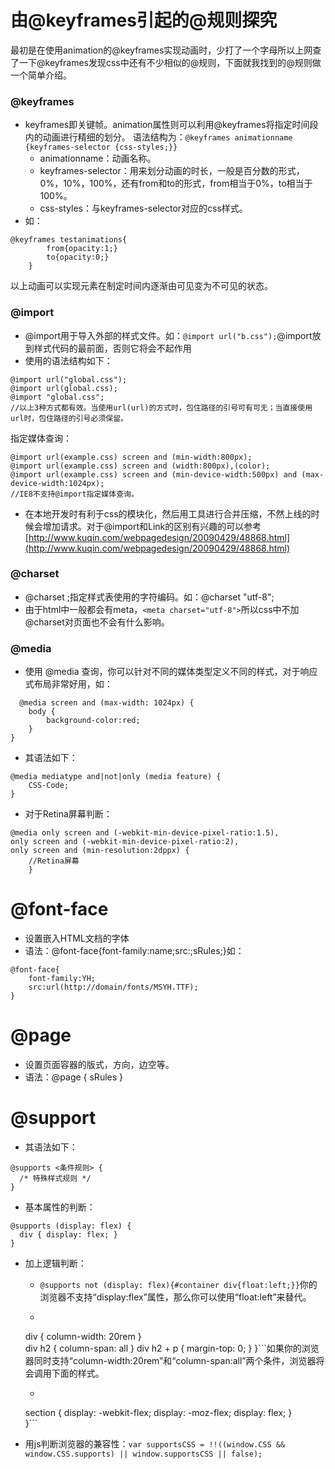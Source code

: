 # 由@keyframes引起的@规则探究

最初是在使用animation的@keyframes实现动画时，少打了一个字母所以上网查了一下@keyframes发现css中还有不少相似的@规则，下面就我找到的@规则做一个简单介绍。

### @keyframes
- keyframes即关键帧。animation属性则可以利用@keyframes将指定时间段内的动画进行精细的划分。
语法结构为：```@keyframes animationname {keyframes-selector {css-styles;}}```
	- animationname：动画名称。
	- keyframes-selector：用来划分动画的时长，一般是百分数的形式，0%，10%，100%，还有from和to的形式，from相当于0%，to相当于100%。
	- css-styles：与keyframes-selector对应的css样式。
- 如：

```
@keyframes testanimations{
		from{opacity:1;}
		to{opacity:0;}
	}
```
以上动画可以实现元素在制定时间内逐渐由可见变为不可见的状态。




### @import
- @import用于导入外部的样式文件。如：```@import url("b.css");```@import放到样式代码的最前面，否则它将会不起作用
- 使用的语法结构如下：

```
@import url("global.css");
@import url(global.css);
@import "global.css";
//以上3种方式都有效。当使用url(url)的方式时，包住路径的引号可有可无；当直接使用url时，包住路径的引号必须保留。
```
指定媒体查询：

```
@import url(example.css) screen and (min-width:800px);
@import url(example.css) screen and (width:800px),(color);
@import url(example.css) screen and (min-device-width:500px) and (max-device-width:1024px);
//IE8不支持@import指定媒体查询。
```
- 在本地开发时有利于css的模块化，然后用工具进行合并压缩，不然上线的时候会增加请求。对于@import和Link的区别有兴趣的可以参考[http://www.kuqin.com/webpagedesign/20090429/48868.html](http://www.kuqin.com/webpagedesign/20090429/48868.html)

### @charset
- @charset <charset>;指定样式表使用的字符编码。如：@charset "utf-8";
- 由于html中一般都会有meta，```<meta charset="utf-8">```所以css中不加@charset对页面也不会有什么影响。

### @media
- 使用 @media 查询，你可以针对不同的媒体类型定义不同的样式，对于响应式布局非常好用，如：


```
  @media screen and (max-width: 1024px) {
    body {
        background-color:red;
    }
}
```

- 其语法如下： 
```
@media mediatype and|not|only (media feature) {
    CSS-Code;
}
```

- 对于Retina屏幕判断：

```
@media only screen and (-webkit-min-device-pixel-ratio:1.5),
only screen and (-webkit-min-device-pixel-ratio:2),
only screen and (min-resolution:2dppx) {
	//Retina屏幕
    }
```

# @font-face
- 设置嵌入HTML文档的字体
- 语法：@font-face{font-family:name;src:<url>;sRules;}如：
```
@font-face{
	font-family:YH;
	src:url(http://domain/fonts/MSYH.TTF);
}
```

# @page
- 设置页面容器的版式，方向，边空等。
- 语法：@page <label> <pseudo-classes>{ sRules }

# @support
- 其语法如下：
```
@supports <条件规则> {
  /* 特殊样式规则 */
}
```
- 基本属性的判断：

```
@supports (display: flex) {
  div { display: flex; }
}
```
- 加上逻辑判断：
	- ```@supports not (display: flex){#container div{float:left;}}```你的浏览器不支持“display:flex”属性，那么你可以使用“float:left”来替代。
	- ```@supports (column-width: 20rem) and (column-span: all) {
  div { column-width: 20rem }    
  div h2 { column-span: all }
  div h2 + p { margin-top: 0; }
}```如果你的浏览器同时支持“column-width:20rem”和“column-span:all”两个条件，浏览器将会调用下面的样式。
	- ```@supports (display: -webkit-flex) or (display: -moz-flex) or (display: flex) {
  section {
    display: -webkit-flex;
    display: -moz-flex;
    display: flex;
  }           
}```

- 用js判断浏览器的兼容性：```var supportsCSS = !!((window.CSS && window.CSS.supports) || window.supportsCSS || false);	```
